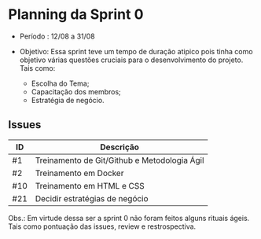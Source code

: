 # Planning da Sprint 0

- Período : 12/08 a 31/08

- Objetivo: Essa sprint teve um tempo de duração atipico pois tinha como objetivo várias questões cruciais para o desenvolvimento do projeto. Tais como:
    - Escolha do Tema;
    - Capacitação dos membros;
    - Estratégia de negócio.

## Issues
ID | Descrição
---|----------
#1 | Treinamento de Git/Github e Metodologia Ágil 
#2 | Treinamento em Docker
#10| Treinamento em HTML e CSS
#21| Decidir estratégias de negócio 

Obs.: Em virtude dessa ser a sprint 0 não foram feitos alguns rituais ágeis. Tais como pontuação das issues, review e restrospectiva.




